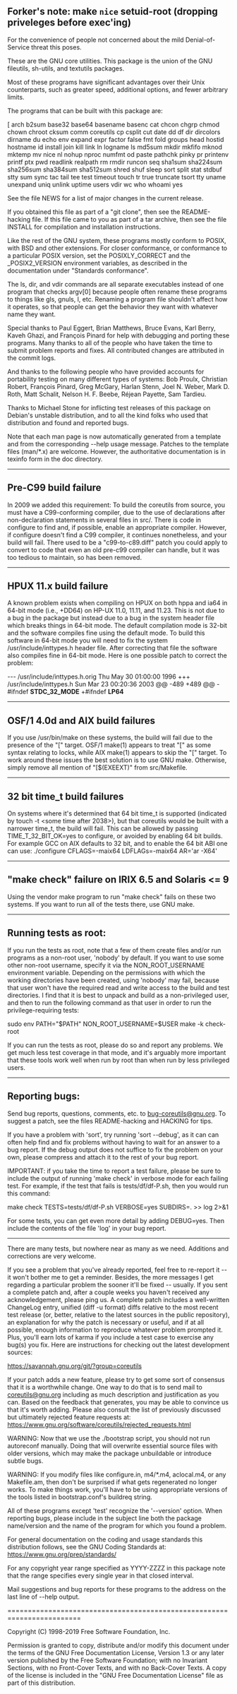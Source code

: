 ## Forker's note: make `nice` setuid-root (dropping priveleges before exec'ing)

For the convenience of people not concerned about the mild Denial-of-Service threat this poses.

These are the GNU core utilities.  This package is the union of
the GNU fileutils, sh-utils, and textutils packages.

Most of these programs have significant advantages over their Unix
counterparts, such as greater speed, additional options, and fewer
arbitrary limits.

The programs that can be built with this package are:

  [ arch b2sum base32 base64 basename basenc cat chcon chgrp chmod chown
  chroot cksum comm coreutils cp csplit cut date dd df dir dircolors dirname
  du echo env expand expr factor false fmt fold groups head hostid hostname
  id install join kill link ln logname ls md5sum mkdir mkfifo mknod mktemp
  mv nice nl nohup nproc numfmt od paste pathchk pinky pr printenv printf ptx
  pwd readlink realpath rm rmdir runcon seq sha1sum sha224sum sha256sum
  sha384sum sha512sum shred shuf sleep sort split stat stdbuf stty sum sync
  tac tail tee test timeout touch tr true truncate tsort tty uname unexpand
  uniq unlink uptime users vdir wc who whoami yes

See the file NEWS for a list of major changes in the current release.

If you obtained this file as part of a "git clone", then see the
README-hacking file.  If this file came to you as part of a tar archive,
then see the file INSTALL for compilation and installation instructions.

Like the rest of the GNU system, these programs mostly conform to
POSIX, with BSD and other extensions.  For closer conformance, or
conformance to a particular POSIX version, set the POSIXLY_CORRECT
and the _POSIX2_VERSION environment variables, as described in
the documentation under "Standards conformance".

The ls, dir, and vdir commands are all separate executables instead of
one program that checks argv[0] because people often rename these
programs to things like gls, gnuls, l, etc.  Renaming a program
file shouldn't affect how it operates, so that people can get the
behavior they want with whatever name they want.

Special thanks to Paul Eggert, Brian Matthews, Bruce Evans, Karl Berry,
Kaveh Ghazi, and François Pinard for help with debugging and porting
these programs.  Many thanks to all of the people who have taken the
time to submit problem reports and fixes.  All contributed changes are
attributed in the commit logs.

And thanks to the following people who have provided accounts for
portability testing on many different types of systems: Bob Proulx,
Christian Robert, François Pinard, Greg McGary, Harlan Stenn,
Joel N. Weber, Mark D. Roth, Matt Schalit, Nelson H. F. Beebe,
Réjean Payette, Sam Tardieu.

Thanks to Michael Stone for inflicting test releases of this package
on Debian's unstable distribution, and to all the kind folks who used
that distribution and found and reported bugs.

Note that each man page is now automatically generated from a template
and from the corresponding --help usage message.  Patches to the template
files (man/*.x) are welcome.  However, the authoritative documentation
is in texinfo form in the doc directory.


*********************
Pre-C99 build failure
---------------------

In 2009 we added this requirement:
To build the coreutils from source, you must have a C99-conforming
compiler, due to the use of declarations after non-declaration statements
in several files in src/.  There is code in configure to find and, if
possible, enable an appropriate compiler.  However, if configure doesn't
find a C99 compiler, it continues nonetheless, and your build will fail.
There used to be a "c99-to-c89.diff" patch you could apply to convert
to code that even an old pre-c99 compiler can handle, but it was too
tedious to maintain, so has been removed.


***********************
HPUX 11.x build failure
-----------------------

A known problem exists when compiling on HPUX on both hppa and ia64
in 64-bit mode (i.e., +DD64) on HP-UX 11.0, 11.11, and 11.23.  This
is not due to a bug in the package but instead due to a bug in the
system header file which breaks things in 64-bit mode.  The default
compilation mode is 32-bit and the software compiles fine using the
default mode.  To build this software in 64-bit mode you will need
to fix the system /usr/include/inttypes.h header file.  After
correcting that file the software also compiles fine in 64-bit mode.
Here is one possible patch to correct the problem:

--- /usr/include/inttypes.h.orig	Thu May 30 01:00:00 1996
+++ /usr/include/inttypes.h	Sun Mar 23 00:20:36 2003
@@ -489 +489 @@
-#ifndef __STDC_32_MODE__
+#ifndef __LP64__


************************
OSF/1 4.0d and AIX build failures
------------------------

If you use /usr/bin/make on these systems, the build will fail due
to the presence of the "[" target.  OSF/1 make(1) appears to
treat "[" as some syntax relating to locks, while AIX make(1)
appears to skip the "[" target.  To work around these issues
the best solution is to use GNU make.  Otherwise, simply remove
all mention of "[$(EXEEXT)" from src/Makefile.


************************
32 bit time_t build failures
------------------------

On systems where it's determined that 64 bit time_t is supported
(indicated by touch -t <some time after 2038>), but that coreutils
would be built with a narrower time_t, the build will fail.
This can be allowed by passing TIME_T_32_BIT_OK=yes to configure,
or avoided by enabling 64 bit builds.  For example GCC on AIX defaults
to 32 bit, and to enable the 64 bit ABI one can use:
./configure CFLAGS=-maix64 LDFLAGs=-maix64 AR='ar -X64'


*************************************************
"make check" failure on IRIX 6.5 and Solaris <= 9
-------------------------------------------------

Using the vendor make program to run "make check" fails on these two systems.
If you want to run all of the tests there, use GNU make.



**********************
Running tests as root:
----------------------

If you run the tests as root, note that a few of them create files
and/or run programs as a non-root user, 'nobody' by default.
If you want to use some other non-root username, specify it via
the NON_ROOT_USERNAME environment variable.  Depending on the
permissions with which the working directories have been created,
using 'nobody' may fail, because that user won't have the required
read and write access to the build and test directories.
I find that it is best to unpack and build as a non-privileged
user, and then to run the following command as that user in order
to run the privilege-requiring tests:

  sudo env PATH="$PATH" NON_ROOT_USERNAME=$USER make -k check-root

If you can run the tests as root, please do so and report any
problems.  We get much less test coverage in that mode, and it's
arguably more important that these tools work well when run by
root than when run by less privileged users.


***************
Reporting bugs:
---------------

Send bug reports, questions, comments, etc. to bug-coreutils@gnu.org.
To suggest a patch, see the files README-hacking and HACKING for tips.

If you have a problem with 'sort', try running 'sort --debug', as it
can can often help find and fix problems without having to wait for an
answer to a bug report.  If the debug output does not suffice to fix
the problem on your own, please compress and attach it to the rest of
your bug report.

IMPORTANT: if you take the time to report a test failure,
please be sure to include the output of running 'make check'
in verbose mode for each failing test.  For example,
if the test that fails is tests/df/df-P.sh, then you would
run this command:

  make check TESTS=tests/df/df-P.sh VERBOSE=yes SUBDIRS=. >> log 2>&1

For some tests, you can get even more detail by adding DEBUG=yes.
Then include the contents of the file 'log' in your bug report.


***************************************

There are many tests, but nowhere near as many as we need.
Additions and corrections are very welcome.

If you see a problem that you've already reported, feel free to re-report
it -- it won't bother me to get a reminder.  Besides, the more messages I
get regarding a particular problem the sooner it'll be fixed -- usually.
If you sent a complete patch and, after a couple weeks you haven't
received any acknowledgement, please ping us.  A complete patch includes
a well-written ChangeLog entry, unified (diff -u format) diffs relative
to the most recent test release (or, better, relative to the latest
sources in the public repository), an explanation for why the patch is
necessary or useful, and if at all possible, enough information to
reproduce whatever problem prompted it.  Plus, you'll earn lots of
karma if you include a test case to exercise any bug(s) you fix.
Here are instructions for checking out the latest development sources:

  https://savannah.gnu.org/git/?group=coreutils

If your patch adds a new feature, please try to get some sort of consensus
that it is a worthwhile change.  One way to do that is to send mail to
coreutils@gnu.org including as much description and justification
as you can.  Based on the feedback that generates, you may be able to
convince us that it's worth adding.  Please also consult the list of
previously discussed but ultimately rejected feature requests at:
https://www.gnu.org/software/coreutils/rejected_requests.html


WARNING:  Now that we use the ./bootstrap script, you should not run
autoreconf manually.  Doing that will overwrite essential source files
with older versions, which may make the package unbuildable or introduce
subtle bugs.


WARNING:  If you modify files like configure.in, m4/*.m4, aclocal.m4,
or any Makefile.am, then don't be surprised if what gets regenerated no
longer works.  To make things work, you'll have to be using appropriate
versions of the tools listed in bootstrap.conf's buildreq string.

All of these programs except 'test' recognize the '--version' option.
When reporting bugs, please include in the subject line both the package
name/version and the name of the program for which you found a problem.

For general documentation on the coding and usage standards
this distribution follows, see the GNU Coding Standards at:
https://www.gnu.org/prep/standards/

For any copyright year range specified as YYYY-ZZZZ in this package
note that the range specifies every single year in that closed interval.

Mail suggestions and bug reports for these programs to
the address on the last line of --help output.


========================================================================

Copyright (C) 1998-2019 Free Software Foundation, Inc.

Permission is granted to copy, distribute and/or modify this document
under the terms of the GNU Free Documentation License, Version 1.3 or
any later version published by the Free Software Foundation; with no
Invariant Sections, with no Front-Cover Texts, and with no Back-Cover
Texts.  A copy of the license is included in the "GNU Free
Documentation License" file as part of this distribution.
